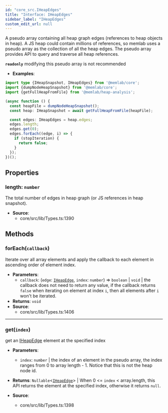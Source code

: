 ```yaml
---
id: "core_src.IHeapEdges"
title: "Interface: IHeapEdges"
sidebar_label: "IHeapEdges"
custom_edit_url: null
---
```


A pseudo array containing all heap graph edges (references to heap objects
in heap). A JS heap could contain millions of references, so memlab uses
a pseudo array as the collection of all the heap edges. The pseudo
array provides API to query and traverse all heap references.

**`readonly`** modifying this pseudo array is not recommended

* **Examples**:
```typescript
import type {IHeapSnapshot, IHeapEdges} from '@memlab/core';
import {dumpNodeHeapSnapshot} from '@memlab/core';
import {getFullHeapFromFile} from '@memlab/heap-analysis';

(async function () {
  const heapFile = dumpNodeHeapSnapshot();
  const heap: IHeapSnapshot = await getFullHeapFromFile(heapFile);

  const edges: IHeapEdges = heap.edges;
  edges.length;
  edges.get(0);
  edges.forEach((edge, i) => {
    if (stopIteration) {
      return false;
    }
  });
})();
```

## Properties

### <a id="length" name="length"></a> **length**: `number`

The total number of edges in heap graph (or JS references in heap
snapshot).

 * **Source**:
    * core/src/lib/Types.ts:1390

## Methods

### <a id="foreach"></a>**forEach**(`callback`)

Iterate over all array elements and apply the callback
to each element in ascending order of element index.

 * **Parameters**:
    * `callback`: (`edge`: [`IHeapEdge`](core_src.IHeapEdge.md), `index`: `number`) => `boolean` \| `void` | the callback does not need to return any value, if the callback returns `false` when iterating on element at index `i`, then all elements after `i` won't be iterated.
 * **Returns**: `void`
 * **Source**:
    * core/src/lib/Types.ts:1406

___

### <a id="get"></a>**get**(`index`)

get an [IHeapEdge](core_src.IHeapEdge.md) element at the specified index

 * **Parameters**:
    * `index`: `number` | the index of an element in the pseudo array, the index ranges from 0 to array length - 1. Notice that this is not the heap node id.
 * **Returns**: `Nullable`<[`IHeapEdge`](core_src.IHeapEdge.md)\> | When 0 <= `index` < array.length, this API returns the element
at the specified index, otherwise it returns `null`.

 * **Source**:
    * core/src/lib/Types.ts:1398
